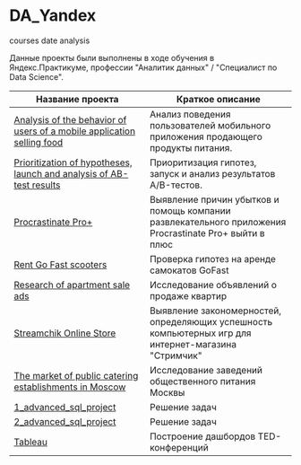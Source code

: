# DA_Yandex
courses date analysis

Данные проекты были выполнены в ходе обучения в Яндекс.Практикуме, профессии "Аналитик данных" / "Специалист по Data Science".


| Название проекта |  Краткое описание |
| ------------ | ------------ |
| [Analysis of the behavior of users of a mobile application selling food](https://github.com/RassvetalovaElena/DA_Yandex/tree/main/Analysis%20of%20the%20behavior%20of%20users%20of%20a%20mobile%20application%20selling%20food)  |  Анализ поведения пользователей мобильного приложения продающего продукты питания. |
|  [Prioritization of hypotheses, launch and analysis of AB-test results](https://github.com/RassvetalovaElena/DA_Yandex/tree/main/Prioritization%20of%20hypotheses%2C%20launch%20and%20analysis%20of%20AB-test%20results) |  Приоритизация гипотез, запуск и анализ результатов A/B-тестов. |
| [Procrastinate Pro+](https://github.com/RassvetalovaElena/DA_Yandex/tree/main/Procrastinate%20Pro%2B)  | Выявление причин убытков и помощь компании развлекательного приложения Procrastinate Pro+ выйти в плюс  |
|[Rent Go Fast scooters](https://github.com/RassvetalovaElena/DA_Yandex/tree/main/Rent%20Go%20Fast%20scooters)   |  Проверка гипотез на аренде самокатов GoFast |
| [Research of apartment sale ads](https://github.com/RassvetalovaElena/DA_Yandex/tree/main/Research%20of%20apartment%20sale%20ads)  | Исследование объявлений о продаже квартир  |
| [Streamchik Online Store](https://github.com/RassvetalovaElena/DA_Yandex/tree/main/Streamchik%20Online%20Store)  | Выявление закономерностей, определяющих успешность компьютерных игр для интернет-магазина "Стримчик"  |
|[The market of public catering establishments in Moscow](https://github.com/RassvetalovaElena/DA_Yandex/tree/main/The%20market%20of%20public%20catering%20establishments%20in%20Moscow) | Исследование заведений общественного питания Москвы  |
|  [1_advanced_sql_project](https://github.com/RassvetalovaElena/DA_Yandex/tree/main/1_advanced_sql_project) | Решение задач  |
|  [2_advanced_sql_project](https://github.com/RassvetalovaElena/DA_Yandex/tree/main/2_advanced_sql_project) |  Решение задач |
|  [Tableau](https://github.com/RassvetalovaElena/DA_Yandex/tree/main/Tableau) | Построение дашбордов TED-конференций  |
